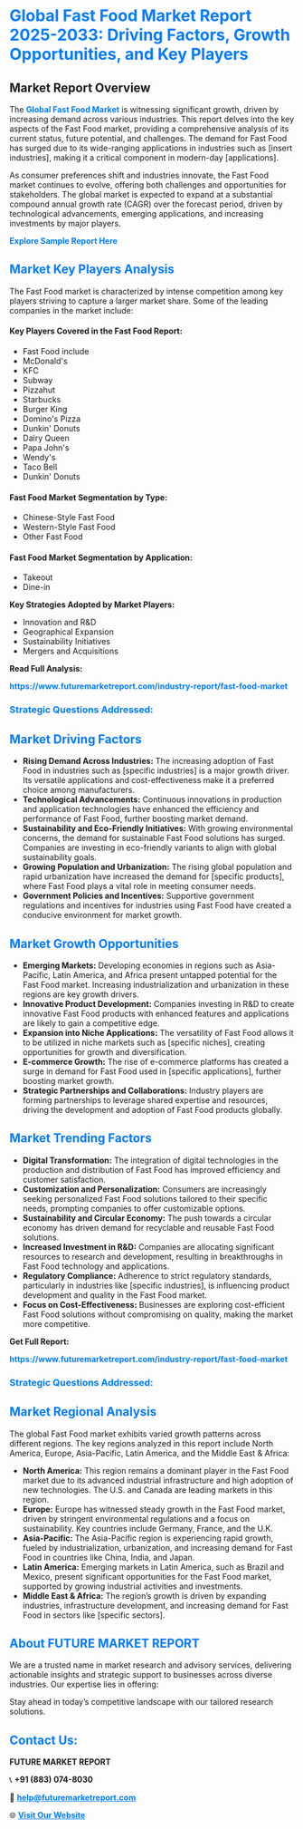 <h1 style="color: #007BFF;">Global Fast Food Market Report 2025-2033: Driving Factors, Growth Opportunities, and Key Players</h1>

<section id="overview">
<h2>Market Report Overview</h2>
<p>The <a href="https://www.futuremarketreport.com/industry-report/fast-food-market" style="color: #007BFF; text-decoration: none;"><strong>Global Fast Food Market</strong></a> is witnessing significant growth, driven by increasing demand across various industries. This report delves into the key aspects of the Fast Food market, providing a comprehensive analysis of its current status, future potential, and challenges. The demand for Fast Food has surged due to its wide-ranging applications in industries such as [insert industries], making it a critical component in modern-day [applications].</p>
<p>As consumer preferences shift and industries innovate, the Fast Food market continues to evolve, offering both challenges and opportunities for stakeholders. The global market is expected to expand at a substantial compound annual growth rate (CAGR) over the forecast period, driven by technological advancements, emerging applications, and increasing investments by major players.</p>
</section>

<section id="overview">
<p><a href="https://www.futuremarketreport.com/request-sample/reportId=99914" style="color: #007BFF; text-decoration: none;"><strong>Explore Sample Report Here</strong></a></p>
</section>

<section id="key-players">
<h2 style="color: #007BFF;">Market Key Players Analysis</h2>
<p>The Fast Food market is characterized by intense competition among key players striving to capture a larger market share. Some of the leading companies in the market include:</p>
<h4>Key Players Covered in the Fast Food Report:</h4>
<ul><li>Fast Food include</li><li>McDonald&#039;s</li><li>KFC</li><li>Subway</li><li>Pizzahut</li><li>Starbucks</li><li>Burger King</li><li>Domino&#039;s Pizza</li><li>Dunkin&#039; Donuts</li><li>Dairy Queen</li><li>Papa John&#039;s</li><li>Wendy&#039;s</li><li>Taco Bell</li><li>Dunkin&#039; Donuts</li></ul>
<h4>Fast Food Market Segmentation by Type:</h4>
<ul><li>Chinese-Style Fast Food</li><li>Western-Style Fast Food</li><li>Other Fast Food</li></ul>

<h4>Fast Food Market Segmentation by Application:</h4>
<ul><li>Takeout</li><li>Dine-in</li></ul>
<p><strong>Key Strategies Adopted by Market Players:</strong></p>
<ul>
<li>Innovation and R&D</li>
<li>Geographical Expansion</li>
<li>Sustainability Initiatives</li>
<li>Mergers and Acquisitions</li>
</ul>
</section>

<section>
<p><strong>Read Full Analysis: </strong></p><a href="https://www.futuremarketreport.com/industry-report/fast-food-market" style="color: #007BFF; text-decoration: none;"><strong>https://www.futuremarketreport.com/industry-report/fast-food-market</strong></a>
<h3 style="color: #007BFF;">Strategic Questions Addressed:</h3>
</section>

<section id="driving-factors">
<h2 style="color: #007BFF;">Market Driving Factors</h2>
<ul>
<li><strong>Rising Demand Across Industries:</strong> The increasing adoption of Fast Food in industries such as [specific industries] is a major growth driver. Its versatile applications and cost-effectiveness make it a preferred choice among manufacturers.</li>
<li><strong>Technological Advancements:</strong> Continuous innovations in production and application technologies have enhanced the efficiency and performance of Fast Food, further boosting market demand.</li>
<li><strong>Sustainability and Eco-Friendly Initiatives:</strong> With growing environmental concerns, the demand for sustainable Fast Food solutions has surged. Companies are investing in eco-friendly variants to align with global sustainability goals.</li>
<li><strong>Growing Population and Urbanization:</strong> The rising global population and rapid urbanization have increased the demand for [specific products], where Fast Food plays a vital role in meeting consumer needs.</li>
<li><strong>Government Policies and Incentives:</strong> Supportive government regulations and incentives for industries using Fast Food have created a conducive environment for market growth.</li>
</ul>
</section>

<section id="growth-opportunities">
<h2 style="color: #007BFF;">Market Growth Opportunities</h2>
<ul>
<li><strong>Emerging Markets:</strong> Developing economies in regions such as Asia-Pacific, Latin America, and Africa present untapped potential for the Fast Food market. Increasing industrialization and urbanization in these regions are key growth drivers.</li>
<li><strong>Innovative Product Development:</strong> Companies investing in R&D to create innovative Fast Food products with enhanced features and applications are likely to gain a competitive edge.</li>
<li><strong>Expansion into Niche Applications:</strong> The versatility of Fast Food allows it to be utilized in niche markets such as [specific niches], creating opportunities for growth and diversification.</li>
<li><strong>E-commerce Growth:</strong> The rise of e-commerce platforms has created a surge in demand for Fast Food used in [specific applications], further boosting market growth.</li>
<li><strong>Strategic Partnerships and Collaborations:</strong> Industry players are forming partnerships to leverage shared expertise and resources, driving the development and adoption of Fast Food products globally.</li>
</ul>
</section>

<section id="trending-factors">
<h2 style="color: #007BFF;">Market Trending Factors</h2>
<ul>
<li><strong>Digital Transformation:</strong> The integration of digital technologies in the production and distribution of Fast Food has improved efficiency and customer satisfaction.</li>
<li><strong>Customization and Personalization:</strong> Consumers are increasingly seeking personalized Fast Food solutions tailored to their specific needs, prompting companies to offer customizable options.</li>
<li><strong>Sustainability and Circular Economy:</strong> The push towards a circular economy has driven demand for recyclable and reusable Fast Food solutions.</li>
<li><strong>Increased Investment in R&D:</strong> Companies are allocating significant resources to research and development, resulting in breakthroughs in Fast Food technology and applications.</li>
<li><strong>Regulatory Compliance:</strong> Adherence to strict regulatory standards, particularly in industries like [specific industries], is influencing product development and quality in the Fast Food market.</li>
<li><strong>Focus on Cost-Effectiveness:</strong> Businesses are exploring cost-efficient Fast Food solutions without compromising on quality, making the market more competitive.</li>
</ul>
</section>

<section>
<p><strong>Get Full Report: </strong></p><a href="https://www.futuremarketreport.com/industry-report/fast-food-market" style="color: #007BFF; text-decoration: none;"><strong>https://www.futuremarketreport.com/industry-report/fast-food-market</strong></a>
<h3 style="color: #007BFF;">Strategic Questions Addressed:</h3>
</section>


<section id="regional-analysis">
<h2 style="color: #007BFF;">Market Regional Analysis</h2>
<p>The global Fast Food market exhibits varied growth patterns across different regions. The key regions analyzed in this report include North America, Europe, Asia-Pacific, Latin America, and the Middle East & Africa:</p>
<ul>
<li><strong>North America:</strong> This region remains a dominant player in the Fast Food market due to its advanced industrial infrastructure and high adoption of new technologies. The U.S. and Canada are leading markets in this region.</li>
<li><strong>Europe:</strong> Europe has witnessed steady growth in the Fast Food market, driven by stringent environmental regulations and a focus on sustainability. Key countries include Germany, France, and the U.K.</li>
<li><strong>Asia-Pacific:</strong> The Asia-Pacific region is experiencing rapid growth, fueled by industrialization, urbanization, and increasing demand for Fast Food in countries like China, India, and Japan.</li>
<li><strong>Latin America:</strong> Emerging markets in Latin America, such as Brazil and Mexico, present significant opportunities for the Fast Food market, supported by growing industrial activities and investments.</li>
<li><strong>Middle East & Africa:</strong> The region’s growth is driven by expanding industries, infrastructure development, and increasing demand for Fast Food in sectors like [specific sectors].</li>
</ul>
</section>

<footer>
<h2 style="color: #007BFF;">About FUTURE MARKET REPORT</h2>
<p>We are a trusted name in market research and advisory services, delivering actionable insights and strategic support to businesses across diverse industries. Our expertise lies in offering:</p>

<p>Stay ahead in today’s competitive landscape with our tailored research solutions.</p>

<h2 style="color: #007BFF;">Contact Us:</h2>
<p><strong>FUTURE MARKET REPORT</strong></p>
<p>📞 <strong>+91 (883) 074-8030</strong></p>
<p>📧 <strong><a href="mailto:help@futuremarketreport.com" style="color: #007BFF;">help@futuremarketreport.com</a></strong></p>
<p>🌐 <strong><a href="https://www.futuremarketreport.com/" style="color: #007BFF;">Visit Our Website</a></strong></p>
</footer>